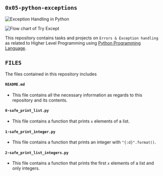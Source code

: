 ## `0x05-python-exceptions`

![Exception Handling in Python](https://hub.packtpub.com/wp-content/uploads/2019/12/image2.png)

![Flow chart of Try Except](https://www.pythontutorial.net/wp-content/uploads/2020/10/try-except-finally.png)

This repository contains tasks and projects on `Errors & Exception handling` as related to Higher Level Programming using [Python Programming Language](https://en.wikipedia.org/wiki/Python_(programming_language)).

## `FILES`
The files contained in this repository includes

#### `README.md`
  - This file contains all the necessary information as regards to this repository and its contents.

#### `0-safe_print_list.py`
  - This file contains a function that prints `x` elements of a list.

#### `1-safe_print_integer.py`
  - This file contains a function that prints an integer with `"{:d}".format()`.

#### `2-safe_print_list_integers.py`
  - This file contains a function that prints the first `x` elements of a list and only integers.
